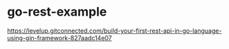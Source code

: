 # go-rest-example
https://levelup.gitconnected.com/build-your-first-rest-api-in-go-language-using-gin-framework-827aadc14e07
